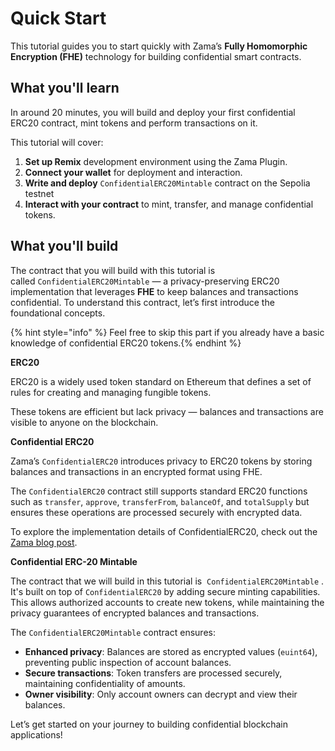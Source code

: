 # Quick Start

This tutorial guides you to start quickly with Zama’s **Fully Homomorphic Encryption (FHE)** technology for building confidential smart contracts.

## What you'll learn

In around 20 minutes, you will build and deploy your first confidential ERC20 contract, mint tokens and perform transactions on it.

This tutorial will cover:

1. **Set up Remix** development environment using the Zama Plugin.
2. **Connect your wallet** for deployment and interaction.
3. **Write and deploy** `ConfidentialERC20Mintable` contract on the Sepolia testnet
4. **Interact with your contract** to mint, transfer, and manage confidential tokens.

## What you'll build

The contract that you will build with this tutorial is called `ConfidentialERC20Mintable` — a privacy-preserving ERC20 implementation that leverages **FHE** to keep balances and transactions confidential. To understand this contract, let’s first introduce the foundational concepts.

{% hint style="info" %} Feel free to skip this part if you already have a basic knowledge of confidential ERC20 tokens.{% endhint %}

**ERC20**

ERC20 is a widely used token standard on Ethereum that defines a set of rules for creating and managing fungible tokens.

These tokens are efficient but lack privacy — balances and transactions are visible to anyone on the blockchain.

**Confidential ERC20**

Zama’s `ConfidentialERC20` introduces privacy to ERC20 tokens by storing balances and transactions in an encrypted format using FHE.

The `ConfidentialERC20` contract still supports standard ERC20 functions such as `transfer`, `approve`, `transferFrom`, `balanceOf`, and `totalSupply` but ensures these operations are processed securely with encrypted data.

To explore the implementation details of ConfidentialERC20, check out the [Zama blog post](https://www.zama.ai/post/confidential-erc-20-tokens-using-homomorphic-encryption).

**Confidential ERC-20 Mintable**

The contract that we will build in this tutorial is  `ConfidentialERC20Mintable` . It's built on top of `ConfidentialERC20` by adding secure minting capabilities. This allows authorized accounts to create new tokens, while maintaining the privacy guarantees of encrypted balances and transactions.

The `ConfidentialERC20Mintable` contract ensures:

- **Enhanced privacy**: Balances are stored as encrypted values (`euint64`), preventing public inspection of account balances.
- **Secure transactions**: Token transfers are processed securely, maintaining confidentiality of amounts.
- **Owner visibility**: Only account owners can decrypt and view their balances.

Let’s get started on your journey to building confidential blockchain applications! 
